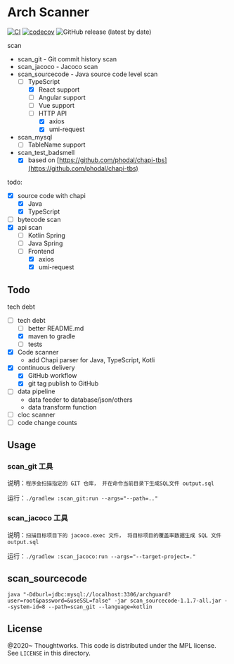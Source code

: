 # Arch Scanner

[![CI](https://github.com/archguard/scanner/actions/workflows/ci.yaml/badge.svg)](https://github.com/archguard/scanner/actions/workflows/ci.yaml)
[![codecov](https://codecov.io/gh/archguard/scanner/branch/master/graph/badge.svg?token=RSAOWTRFMT)](https://codecov.io/gh/archguard/scanner)
![GitHub release (latest by date)](https://img.shields.io/github/v/release/archguard/scanner)


scan

* scan_git - Git commit history scan
* scan_jacoco - Jacoco scan
* scan_sourcecode - Java source code level scan
    * [ ] TypeScript
        * [x] React support
        * [ ] Angular support
        * [ ] Vue support
        * [ ] HTTP API
            * [x] axios
            * [x] umi-request
* scan_mysql
    * [ ] TableName support
* scan_test_badsmell
    * [x] based on [https://github.com/phodal/chapi-tbs](https://github.com/phodal/chapi-tbs)

todo:

- [x] source code with chapi
    - [x] Java
    - [x] TypeScript
- [ ] bytecode scan
- [x] api scan
    - [ ] Kotlin Spring
    - [ ] Java Spring
    - [ ] Frontend
        - [x] axios
        - [x] umi-request

## Todo

tech debt

- [ ] tech debt
    - [ ] better README.md
    - [x] maven to gradle
    - [ ] tests
- [x] Code scanner
    - add Chapi parser for Java, TypeScript, Kotli
- [x] continuous delivery
    - [x] GitHub workflow
    - [x] git tag publish to GitHub
- [ ] data pipeline
    - data feeder to database/json/others
    - data transform function
- [ ] cloc scanner
- [ ] code change counts

## Usage

### scan_git 工具

说明：`程序会扫描指定的 GIT 仓库， 并在命令当前目录下生成SQL文件 output.sql`

运行：`./gradlew :scan_git:run --args="--path=.."`

### scan_jacoco 工具

说明：`扫描目标项目下的 jacoco.exec 文件， 将目标项目的覆盖率数据生成 SQL 文件 output.sql`

运行：`./gradlew :scan_jacoco:run --args="--target-project=."`

## scan_sourcecode

```
java "-Ddburl=jdbc:mysql://localhost:3306/archguard?user=root&password=&useSSL=false" -jar scan_sourcecode-1.1.7-all.jar --system-id=8 --path=scan_git --language=kotlin
```

License
---

@2020~ Thoughtworks. This code is distributed under the MPL license. See `LICENSE` in this directory.
